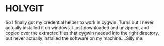 # HOLYGIT
So I finally got my credential helper to work in cygwin.
Turns out I never actually installed it on windows. I
just downloaded and unzipped, and copied over the extracted
files that cygwin needed into the right directory, but never
actually installed the software on my machine....Silly me.
